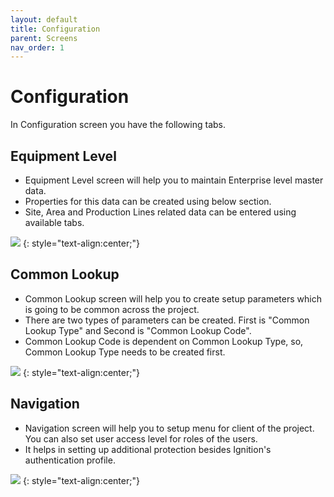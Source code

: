 ```yaml
---
layout: default
title: Configuration
parent: Screens
nav_order: 1
---
```

# Configuration

In Configuration screen you have the following tabs.

## Equipment Level
* Equipment Level screen will help you to maintain Enterprise level master data.
* Properties for this data can be created using below section.
* Site, Area and Production Lines related data can be entered using available tabs.

![](../../../assets/images/screens/equipmentlevel.png)
{: style="text-align:center;"}

## Common Lookup
* Common Lookup screen will help you to create setup parameters which is going to be common across the project.
* There are two types of parameters can be created. First is "Common Lookup Type" and Second is "Common Lookup Code".
* Common Lookup Code is dependent on Common Lookup Type, so, Common Lookup Type needs to be created first.

![](../../../assets/images/screens/commonlookup.png) 
{: style="text-align:center;"}

## Navigation
* Navigation screen will help you to setup menu for client of the project. You can also set user access level for roles of the users.
* It helps in setting up additional protection besides Ignition's authentication profile.

![](../../../assets/images/screens/navigation.png) 
{: style="text-align:center;"}


